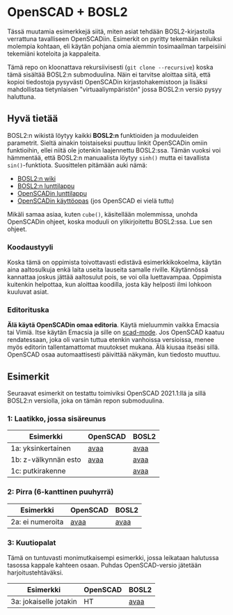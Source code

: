 # OpenSCAD + BOSL2

Tässä muutamia esimerkkejä siitä, miten asiat tehdään
BOSL2-kirjastolla verrattuna tavalliseen OpenSCADiin. Esimerkit on
pyritty tekemään reiluiksi molempia kohtaan, eli käytän pohjana omia
aiemmin tosimaailman tarpeisiini tekemiäni koteloita ja kappaleita.

Tämä repo on kloonattava rekursiivisesti (`git clone --recursive`)
koska tämä sisältää BOSL2:n submoduulina. Näin ei tarvitse aloittaa
siitä, että kopioi tiedostoja pysyvästi OpenSCADin kirjastohakemistoon
ja lisäksi mahdollistaa tietynlaisen "virtuaaliympäristön" jossa
BOSL2:n versio pysyy haluttuna.

## Hyvä tietää

BOSL2:n wikistä löytyy kaikki **BOSL2:n** funktioiden ja moduuleiden
parametrit. Sieltä ainakin toistaiseksi puuttuu linkit OpenSCADin
omiin funktioihin, ellei niitä ole jotenkin laajennettu
BOSL2:ssa. Tämän vuoksi voi hämmentää, että BOSL2:n manuaalista löytyy
`sinh()` mutta ei tavallista `sin()`-funktiota. Suosittelen pitämään auki nämä:

* [BOSL2:n wiki](https://github.com/BelfrySCAD/BOSL2/wiki)
* [BOSL2:n lunttilappu](https://github.com/BelfrySCAD/BOSL2/wiki/CheatSheet)
* [OpenSCADin lunttilappu](https://openscad.org/cheatsheet/)
* [OpenSCADin käyttöopas](https://en.wikibooks.org/wiki/OpenSCAD_User_Manual)
  (jos OpenSCAD ei vielä tuttu)

Mikäli samaa asiaa, kuten `cube()`, käsitellään molemmissa, unohda
OpenSCADin ohjeet, koska moduuli on ylikirjoitettu BOSL2:ssa. Lue sen
ohjeet.

### Koodaustyyli

Koska tämä on oppimista toivottavasti edistävä esimerkkikokoelma,
käytän aina aaltosulkuja enkä laita useita lauseita samalle
riville. Käytännössä kannattaa joskus jättää aaltosulut pois, se voi
olla luettavampaa. Oppimista kuitenkin helpottaa, kun aloittaa
koodilla, josta käy helposti ilmi lohkoon kuuluvat asiat.

### Editorituska

**Älä käytä OpenSCADin omaa editoria**. Käytä mieluummin vaikka Emacsia
tai Vimiä. Itse käytän Emacsia ja sille on
[scad-mode](https://github.com/openscad/emacs-scad-mode). Jos OpenSCAD
kaatuu rendatessaan, joka oli varsin tuttua etenkin vanhoissa
versioissa, menee myös editorin tallentamattomat muutokset mukana. Älä
kiusaa itseäsi sillä. OpenSCAD osaa automaattisesti päivittää näkymän,
kun tiedosto muuttuu.

## Esimerkit

Seuraavat esimerkit on testattu toimiviksi OpenSCAD 2021.1:llä ja
sillä BOSL2:n versiolla, joka on tämän repon submoduulina.

### 1: Laatikko, jossa sisäreunus

| Esimerkki            | OpenSCAD                    | BOSL2                        |
|----------------------|-----------------------------|------------------------------|
| 1a: yksinkertainen   | [avaa](1a-kotelo-pure.scad) | [avaa](1a-kotelo-bosl2.scad) |
| 1b: z-välkynnän esto | [avaa](1b-kotelo-pure.scad) | [avaa](1b-kotelo-bosl2.scad) |
| 1c: putkirakenne     |                             | [avaa](1c-kotelo-bosl2.scad) |

### 2: Pirra (6-kanttinen puuhyrrä)

| Esimerkki        | OpenSCAD                   | BOSL2                       |
|------------------|----------------------------|-----------------------------|
| 2a: ei numeroita | [avaa](2a-pirra-pure.scad) | [avaa](2a-pirra-bosl2.scad) |

### 3: Kuutiopalat

Tämä on tuntuvasti monimutkaisempi esimerkki, jossa leikataan halutussa tasossa
kappale kahteen osaan. Puhdas OpenSCAD-versio jätetään
harjoitustehtäväksi.

| Esimerkki              | OpenSCAD | BOSL2                             |
|------------------------|----------|-----------------------------------|
| 3a: jokaiselle jotakin | HT       | [avaa](3a-kuutiopalat-bosl2.scad) |

